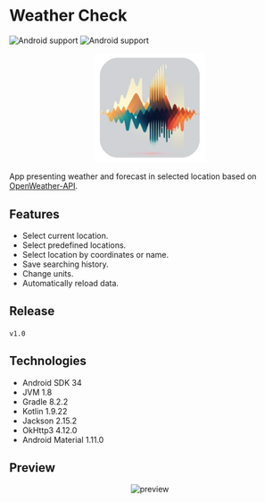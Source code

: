 # Weather Check

![Android support](https://shields.io/badge/Android-SDK_34-green) ![Android support](https://shields.io/badge/v.1.0-purple)

<p align="center">
    <img src="images/logo.png" width="200" alt="logo"/> 
</p>

App presenting weather and forecast in selected location based on <a href=https://openweathermap.org/api>OpenWeather-API</a>.

## Features

- Select current location.
- Select predefined locations.
- Select location by coordinates or name.
- Save searching history.
- Change units.
- Automatically reload data.

## Release

`
v1.0
`

## Technologies

- Android SDK 34
- JVM 1.8
- Gradle 8.2.2
- Kotlin 1.9.22
- Jackson 2.15.2
- OkHttp3 4.12.0
- Android Material 1.11.0

## Preview

<p align="center">
    <img src="images/preview.gif" width="300" alt="preview"/> 
</p>
